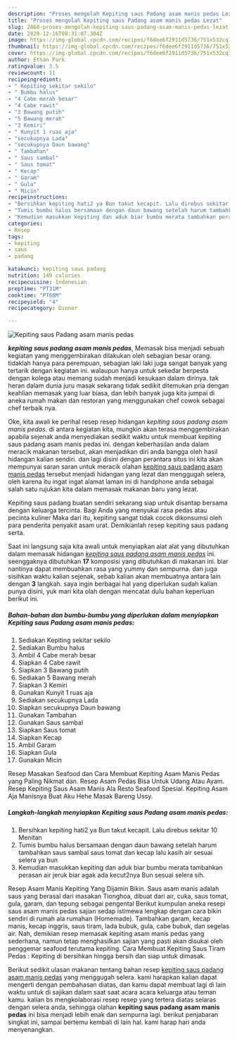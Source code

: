 ```yaml
---
description: "Proses mengolah Kepiting saus Padang asam manis pedas Lezat"
title: "Proses mengolah Kepiting saus Padang asam manis pedas Lezat"
slug: 2868-proses-mengolah-kepiting-saus-padang-asam-manis-pedas-lezat
date: 2020-12-16T08:31:07.304Z
image: https://img-global.cpcdn.com/recipes/f6dee6f2911d5736/751x532cq70/kepiting-saus-padang-asam-manis-pedas-foto-resep-utama.jpg
thumbnail: https://img-global.cpcdn.com/recipes/f6dee6f2911d5736/751x532cq70/kepiting-saus-padang-asam-manis-pedas-foto-resep-utama.jpg
cover: https://img-global.cpcdn.com/recipes/f6dee6f2911d5736/751x532cq70/kepiting-saus-padang-asam-manis-pedas-foto-resep-utama.jpg
author: Ethan Park
ratingvalue: 3.5
reviewcount: 11
recipeingredient:
- " Kepiting sekitar sekilo"
- " Bumbu halus"
- "4 Cabe merah besar"
- "4 Cabe rawit"
- "3 Bawang putih"
- "5 Bawang merah"
- "3 Kemiri"
- " Kunyit 1 ruas aja"
- "secukupnya Lada"
- "secukupnya Daun bawang"
- " Tambahan"
- " Saus sambal"
- " Saus tomat"
- " Kecap"
- " Garam"
- " Gula"
- " Micin"
recipeinstructions:
- "Bersihkan kepiting hati2 ya Bun takut kecapit. Lalu direbus sekitar 10 Menitan"
- "Tumis bumbu halus bersamaan dengan daun bawang setelah harum tambahkan saus sambal saus tomat dan kecap lalu kasih air sesuai selera ya bun"
- "Kemudian masukkan kepiting dan aduk biar bumbu merata tambahkan perasan air jeruk biar agak ada kecut2nya Bun sesuai selera sih."
categories:
- Resep
tags:
- kepiting
- saus
- padang

katakunci: kepiting saus padang 
nutrition: 149 calories
recipecuisine: Indonesian
preptime: "PT31M"
cooktime: "PT60M"
recipeyield: "4"
recipecategory: Dinner

---
```



![Kepiting saus Padang asam manis pedas](https://img-global.cpcdn.com/recipes/f6dee6f2911d5736/751x532cq70/kepiting-saus-padang-asam-manis-pedas-foto-resep-utama.jpg)

<b><i>kepiting saus padang asam manis pedas</i></b>, Memasak bisa menjadi sebuah kegiatan yang menggembirakan dilakukan oleh sebagian besar orang. tidaklah hanya para perempuan, sebagian laki laki juga sangat banyak yang tertarik dengan kegiatan ini. walaupun hanya untuk sekedar berpesta dengan kolega atau memang sudah menjadi kesukaan dalam dirinya. tak heran dalam dunia juru masak sekarang tidak sedikit ditemukan pria dengan keahlian memasak yang luar biasa, dan lebih banyak juga kita jumpai di aneka rumah makan dan restoran yang menggunakan chef cowok sebagai chef terbaik nya.

Oke, kita awali ke perihal resep resep hidangan <i>kepiting saus padang asam manis pedas</i>. di antara kegiatan kita, mungkin akan terasa menggembirakan apabila sejenak anda menyediakan sedikit waktu untuk membuat kepiting saus padang asam manis pedas ini. dengan keberhasilan anda dalam meracik makanan tersebut, akan menjadikan diri anda bangga oleh hasil hidangan kalian sendiri. dan lagi disini dengan perantara situs ini kita akan mempunyai saran saran untuk meracik olahan <u>kepiting saus padang asam manis pedas</u> tersebut menjadi hidangan yang lezat dan menggugah selera, oleh karena itu ingat ingat alamat laman ini di handphone anda sebagai salah satu rujukan kita dalam memasak makanan baru yang lezat.

Kepiting saus padang buatan sendiri sekarang siap untuk disantap bersama dengan keluarga tercinta. Bagi Anda yang menyukai rasa pedas atau pecinta kuliner Maka dari itu, kepiting sangat tidak cocok dikonsumsi oleh para penderita penyakit asam urat. Demikianlah resep kepiting saus padang serta.


Saat ini langsung saja kita awali untuk menyiapkan alat alat yang dibutuhkan dalam memasak hidangan <u><i>kepiting saus padang asam manis pedas</i></u> ini. seenggaknya dibutuhkan <b>17</b> komposisi yang dibutuhkan di makanan ini. biar nantinya dapat membuahkan rasa yang yummy dan sempurna. dan juga sisihkan waktu kalian sejenak, sebab kalian akan membuatnya antara lain dengan <b>3</b> langkah. saya ingin berbagai hal yang diperlukan sudah kalian punya disini, yuk mari kita olah dengan mencatat dulu bahan keperluan berikut ini.

<!--inarticleads1-->

##### Bahan-bahan dan bumbu-bumbu yang diperlukan dalam menyiapkan Kepiting saus Padang asam manis pedas:

1. Sediakan  Kepiting sekitar sekilo
1. Sediakan  Bumbu halus
1. Ambil 4 Cabe merah besar
1. Siapkan 4 Cabe rawit
1. Siapkan 3 Bawang putih
1. Sediakan 5 Bawang merah
1. Siapkan 3 Kemiri
1. Gunakan  Kunyit 1 ruas aja
1. Sediakan secukupnya Lada
1. Siapkan secukupnya Daun bawang
1. Gunakan  Tambahan
1. Gunakan  Saus sambal
1. Siapkan  Saus tomat
1. Siapkan  Kecap
1. Ambil  Garam
1. Siapkan  Gula
1. Gunakan  Micin


Resep Masakan Seafood dan Cara Membuat Kepiting Asam Manis Pedas yang Paling Nikmat dan. Resep Asam Pedas Bisa Untuk Udang Atau Ayam. Resep Kepiting Saus Asam Manis Ala Resto Seafood Spesial. Kepiting Asam Aja Manisnya Buat Aku Hehe Masak Bareng Ussy. 

<!--inarticleads2-->

##### Langkah-langkah menyiapkan Kepiting saus Padang asam manis pedas:

1. Bersihkan kepiting hati2 ya Bun takut kecapit. Lalu direbus sekitar 10 Menitan
1. Tumis bumbu halus bersamaan dengan daun bawang setelah harum tambahkan saus sambal saus tomat dan kecap lalu kasih air sesuai selera ya bun
1. Kemudian masukkan kepiting dan aduk biar bumbu merata tambahkan perasan air jeruk biar agak ada kecut2nya Bun sesuai selera sih.


Resep Asam Manis Kepiting Yang Dijamin Bikin. Saus asam manis adalah saus yang berasal dari masakan Tionghoa, dibuat dari air, cuka, saus tomat, gula, garam, dan tepung sebagai pengental Berikut kumpulan aneka resepi saus asam manis pedas sajian sedap istimewa lengkap dengan cara bikin sendiri di rumah ala rumahan (Homemade). Tambahkan garam, kecap manis, kecap inggris, saus tiram, lada bubuk, gula, cabe bubuk, dan segelas air. Nah, demikian resep memasak kepiting asam manis pedas yang sederhana, namun tetap menghasilkan sajian yang pasti akan disukai oleh penggemar seafood terutama kepiting. Cara Membuat Kepiting Saus Tiram Pedas : Kepiting di bersihkan hingga bersih dan siap untuk dimasak. 

Berikut sedikit ulasan makanan tentang bahan resep <u>kepiting saus padang asam manis pedas</u> yang menggugah selera. kami harapkan kalian dapat mengerti dengan pembahasan diatas, dan kamu dapat membuat lagi di lain waktu untuk di sajikan dalam saat saat acara acara keluarga atau teman kamu. kalian bs mengkolaborasi resep resep yang tertera diatas selaras dengan selera anda, sehingga olahan <b>kepiting saus padang asam manis pedas</b> ini bisa menjadi lebih enak dan sempurna lagi. berikut penjabaran singkat ini, sampai bertemu kembali di lain hal. kami harap hari anda menyenangkan.
